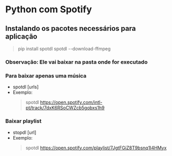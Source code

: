 # Python com Spotify

## Instalando os pacotes necessários para aplicação
> pip install spotdl
> spotdl --download-ffmpeg

### Observação: Ele vai baixar na pasta onde for executado

### Para baixar apenas uma música 
- spotdl \[urls\]
- Exemplo: 
    > spotdl https://open.spotify.com/intl-pt/track/7dxK6RSoCWZcb5gobxs1h9

### Baixar playlist
- stopdl \[url\]
- Exemplo: 
    > spotdl https://open.spotify.com/playlist/7JgtFGiZ8T9bsnq1I4HMyx
